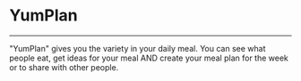 # YumPlan

---

"YumPlan" gives you the variety in your daily meal.
You can see what people eat, get ideas for your meal AND create your meal plan for the week or to share with other people.
